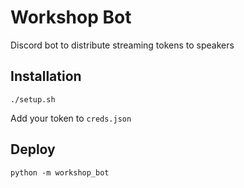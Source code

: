 # Workshop Bot

Discord bot to distribute streaming tokens to speakers

## Installation

```
./setup.sh
```

Add your token to `creds.json`

## Deploy

```
python -m workshop_bot
```
